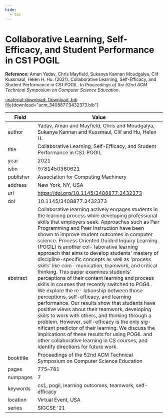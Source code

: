 ```yaml
---
hide:
  - toc
---
```


# Collaborative Learning, Self-Efficacy, and Student Performance in CS1 POGIL

**Reference:** Aman Yadav, Chris Mayfield, Sukanya Kannan Moudgalya, Clif Kussmaul, Helen H. Hu. (2021). Collaborative Learning, Self-Efficacy, and Student Performance in CS1 POGIL. In *Proceedings of the 52nd ACM Technical Symposium on Computer Science Education*.

[:material-download: Download .bib file](acm_3408877.3432373.bib){download="acm_3408877.3432373.bib"}

Field | Value
------|------
author | Yadav, Aman and Mayfield, Chris and Moudgalya, Sukanya Kannan and Kussmaul, Clif and Hu, Helen H.
title | Collaborative Learning, Self-Efficacy, and Student Performance in CS1 POGIL
year | 2021
isbn | 9781450380621
publisher | Association for Computing Machinery
address | New York, NY, USA
url | https://doi.org/10.1145/3408877.3432373
doi | 10.1145/3408877.3432373
abstract | Collaborative learning actively engages students in the learning process while developing professional skills that employers seek. Approaches such as Pair Programming and Peer Instruction have been shown to improve student outcomes in computer science. Process Oriented Guided Inquiry Learning (POGIL) is another col- laborative learning approach that aims to develop students' mastery of discipline-specific concepts as well as 'process skills' like com- munication, teamwork, and critical thinking. This paper examines students' perceptions of their content learning and process skills in courses that recently switched to POGIL. We explore the re- lationship between those perceptions, self-efficacy, and learning performance. Our results show that students have positive views about their teamwork, developing skills to work with others, and thinking through a problem. However, self-efficacy is the only sig- nificant predictor of their learning. We discuss the implications of these results for using POGIL and other collaborative learning in CS courses, and identify directions for future work.
booktitle | Proceedings of the 52nd ACM Technical Symposium on Computer Science Education
pages | 775–781
numpages | 7
keywords | cs1, pogil, learning outcomes, teamwork, self-efficacy
location | Virtual Event, USA
series | SIGCSE '21
